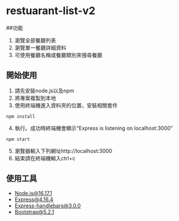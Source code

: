 # restuarant-list-v2
##功能
1. 瀏覽全部餐廳列表
2. 瀏覽單一餐廳詳細資料
3. 可使用餐廳名稱或餐廳類別來搜尋餐廳

## 開始使用
1. 請先安裝node.js以及npm
2. 將專案複製到本地
3. 使用終端機進入資料夾的位置，安裝相關套件
```
npm install
```
4. 執行。成功時終端機會顯示“Express is listening on localhost:3000”
```
npm start
```
5. 瀏覽器輸入下列網址http://localhost:3000
6. 結束請在終端機輸入ctrl+c

## 使用工具
+ Node.js@16.17.1
+ Express@4.16.4
+ Express-handlebars@3.0.0
+ Bootstrap@5.2.1
